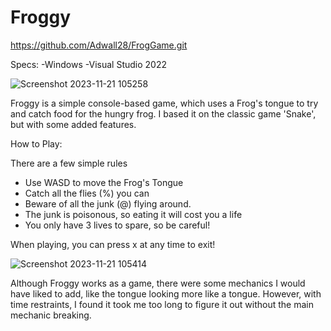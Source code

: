 # Froggy

https://github.com/Adwall28/FrogGame.git

Specs:
 -Windows
 -Visual Studio 2022

 ![Screenshot 2023-11-21 105258](https://github.com/Adwall28/FrogGame/assets/98455674/0e4a0ed6-8bbc-4756-b1c7-2bda91da879e)

Froggy is a simple console-based game, which uses a Frog's tongue to try and catch food for the hungry frog. I based it on the classic game 'Snake', but with some added features.


How to Play:

There are a few simple rules

- Use WASD to move the Frog's Tongue
- Catch all the flies (%) you can
-  Beware of all the junk (@) flying around. 
- The junk is poisonous, so eating it will cost you a life
-  You only have 3 lives to spare, so be careful!

 When playing, you can press x at any time to exit!
 
![Screenshot 2023-11-21 105414](https://github.com/Adwall28/FrogGame/assets/98455674/17f75ea5-99a5-4dcc-b341-4663e3548ec1)

Although Froggy works as a game, there were some mechanics I would have liked to add, like the tongue looking more like a tongue. 
However, with time restraints, I found it took me too long to figure it out without the main mechanic breaking. 
